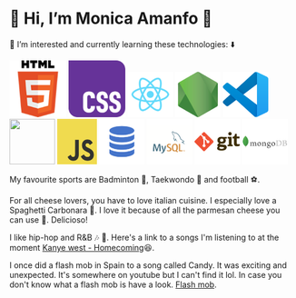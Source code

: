 # 👋 Hi, I’m Monica Amanfo 🙂

🌱 I’m interested and currently learning these technologies: ⬇️

<img src="https://raw.githubusercontent.com/github/explore/80688e429a7d4ef2fca1e82350fe8e3517d3494d/topics/html/html.png" width="100" height="100" alt="HTML5"/> <img src="https://raw.githubusercontent.com/github/explore/80688e429a7d4ef2fca1e82350fe8e3517d3494d/topics/css/css.png" width="100" height="100" alt="CSS3"/>
<img src="https://raw.githubusercontent.com/github/explore/80688e429a7d4ef2fca1e82350fe8e3517d3494d/topics/react/react.png" width="80" height="80"/>
<img src="https://raw.githubusercontent.com/github/explore/80688e429a7d4ef2fca1e82350fe8e3517d3494d/topics/nodejs/nodejs.png" width="80" height="80"/>
<img src="https://raw.githubusercontent.com/github/explore/80688e429a7d4ef2fca1e82350fe8e3517d3494d/topics/visual-studio-code/visual-studio-code.png" width="80" height="80"/>
<img src="https://cdn.icon-icons.com/icons2/2699/PNG/512/python_vertical_logo_icon_168039.png" width="80" height="80"/>
<img src="https://raw.githubusercontent.com/github/explore/80688e429a7d4ef2fca1e82350fe8e3517d3494d/topics/javascript/javascript.png" width="70" height="80"/>
<img src="https://raw.githubusercontent.com/github/explore/80688e429a7d4ef2fca1e82350fe8e3517d3494d/topics/sql/sql.png" width="80" height="80"/>
<img src="https://raw.githubusercontent.com/github/explore/80688e429a7d4ef2fca1e82350fe8e3517d3494d/topics/mysql/mysql.png" width="80" height="80"/>
<img src="https://raw.githubusercontent.com/github/explore/80688e429a7d4ef2fca1e82350fe8e3517d3494d/topics/git/git.png" width="80" height="80"/>
<img src="https://raw.githubusercontent.com/github/explore/80688e429a7d4ef2fca1e82350fe8e3517d3494d/topics/mongodb/mongodb.png" width="80" height="80"/>

My favourite sports are Badminton 🏸, Taekwondo 🥋 and football ⚽.

For all cheese lovers, you have to love italian cuisine. I especially love a Spaghetti Carbonara 🍝.
I love it because of all the parmesan cheese you can use 🧀. Delicioso!

I like hip-hop and R&B 🎶 💃. Here's a link to a songs I'm listening to at the moment
[Kanye west - Homecoming](https://www.youtube.com/watch?v=LQ488QrqGE4)😆.

I once did a flash mob in Spain to a song called Candy. It was exciting and unexpected. It's somewhere on youtube but I can't find it lol. In case you don't know what a flash mob is have a look. [Flash mob](https://www.youtube.com/watch?v=-bnYpCiwV2Q).
